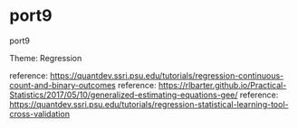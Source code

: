 # port9
port9

Theme: Regression

reference: https://quantdev.ssri.psu.edu/tutorials/regression-continuous-count-and-binary-outcomes
reference: https://rlbarter.github.io/Practical-Statistics/2017/05/10/generalized-estimating-equations-gee/
reference: https://quantdev.ssri.psu.edu/tutorials/regression-statistical-learning-tool-cross-validation

